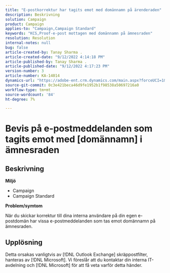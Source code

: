 ```yaml
---
title: "E-postkorrektur har tagits emot med domännamn på ärenderaden"
description: Beskrivning
solution: Campaign
product: Campaign
applies-to: "Campaign,Campaign Standard"
keywords: "KCS,Proof-e-post mottagen med domännamn på ämnesraden"
resolution: Resolution
internal-notes: null
bug: false
article-created-by: Tanay Sharma .
article-created-date: "9/12/2022 4:14:18 PM"
article-published-by: Tanay Sharma .
article-published-date: "9/12/2022 4:17:23 PM"
version-number: 3
article-number: KA-14014
dynamics-url: "https://adobe-ent.crm.dynamics.com/main.aspx?forceUCI=1&pagetype=entityrecord&etn=knowledgearticle&id=aacf6bf1-b532-ed11-9db1-002248086735"
source-git-commit: 0c3e421beca46d9fe1952b1f98538a50697216a0
workflow-type: tm+mt
source-wordcount: '84'
ht-degree: 7%

---
```


# Bevis på e-postmeddelanden som tagits emot med [domännamn] i ämnesraden

## Beskrivning


<b>Miljö</b>

- Campaign
- Campaign Standard




<b>Problem/symtom</b>

När du skickar korrektur till dina interna användare på din egen e-postdomän har vissa e-postmeddelanden som tas emot domännamn på ämnesraden.


## Upplösning


Detta orsakas vanligtvis av [!DNL Outlook Exchange] skräppostfilter, hanteras av [!DNL Microsoft]. Vi föreslår att du kontaktar din interna IT-avdelning och [!DNL Microsoft] för att få veta varför detta händer.
